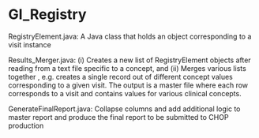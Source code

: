 GI_Registry
===========
RegistryElement.java: A Java class that holds an object corresponding to a visit instance 

Results_Merger.java: (i) Creates a new list of RegistryElement objects after reading from a text file specific to a concept, and (ii) Merges various lists together , 
 e.g. creates a single record out of different concept values corresponding to a given visit. The output is a master file where each row corresponds to a 
 visit and contains values for various clinical concepts. 
 
GenerateFinalReport.java:  Collapse columns and add additional logic to master report and produce the final report to be submitted to CHOP production 
